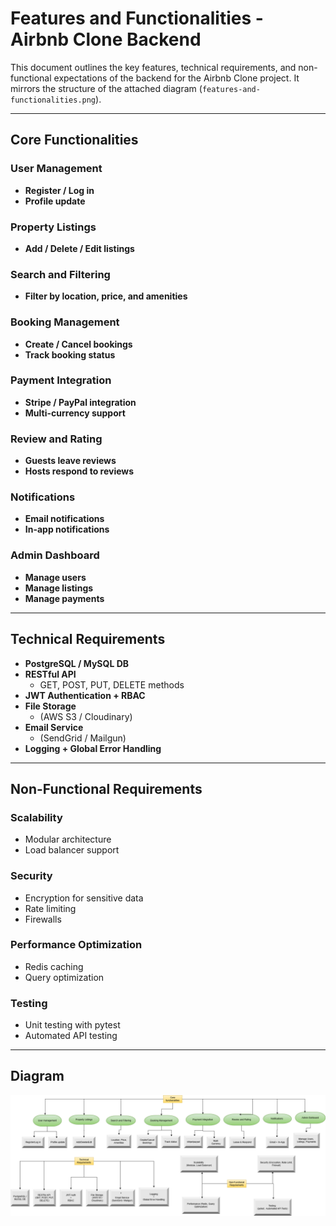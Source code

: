 # Features and Functionalities - Airbnb Clone Backend

This document outlines the key features, technical requirements, and non-functional expectations of the backend for the Airbnb Clone project. It mirrors the structure of the attached diagram (`features-and-functionalities.png`).

---

## Core Functionalities

### User Management
- **Register / Log in**
- **Profile update**

### Property Listings
- **Add / Delete / Edit listings**

### Search and Filtering
- **Filter by location, price, and amenities**

### Booking Management
- **Create / Cancel bookings**
- **Track booking status**

### Payment Integration
- **Stripe / PayPal integration**
- **Multi-currency support**

### Review and Rating
- **Guests leave reviews**
- **Hosts respond to reviews**

### Notifications
- **Email notifications**
- **In-app notifications**

### Admin Dashboard
- **Manage users**
- **Manage listings**
- **Manage payments**

---

## Technical Requirements

- **PostgreSQL / MySQL DB**
- **RESTful API**
  - GET, POST, PUT, DELETE methods
- **JWT Authentication + RBAC**
- **File Storage**
  - (AWS S3 / Cloudinary)
- **Email Service**
  - (SendGrid / Mailgun)
- **Logging + Global Error Handling**

---

## Non-Functional Requirements

### Scalability
- Modular architecture
- Load balancer support

### Security
- Encryption for sensitive data
- Rate limiting
- Firewalls

### Performance Optimization
- Redis caching
- Query optimization

### Testing
- Unit testing with pytest
- Automated API testing

---

## Diagram

![Features and Functionalities](./features-and-functionalities.png)
